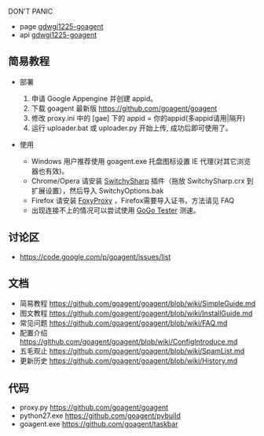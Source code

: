 DON'T PANIC

  * page  [gdwgi1225-goagent](http://gdwgi1225-hrd.appspot.com/page/gdwgi1225-goagent)
  * api   [gdwgi1225-goagent](http://gdwgi1225-hrd.appspot.com/api/gdwgi1225-goagent)

## 简易教程

- 部署

  1. 申请 Google Appengine 并创建 appid。
  2. 下载 goagent 最新版 https://github.com/goagent/goagent
  3. 修改 proxy.ini 中的 [gae] 下的 appid = 你的appid(多appid请用|隔开)
  4. 运行 uploader.bat 或 uploader.py 开始上传, 成功后即可使用了。

- 使用

  * Windows 用户推荐使用 goagent.exe 托盘图标设置 IE 代理(对其它浏览器也有效)。
  * Chrome/Opera 请安装 [SwitchySharp](https://chrome.google.com/webstore/detail/dpplabbmogkhghncfbfdeeokoefdjegm) 插件（拖放  SwitchySharp.crx 到扩展设置），然后导入 SwitchyOptions.bak
  * Firefox 请安装 [FoxyProxy](https://addons.mozilla.org/zh-cn/firefox/addon/foxyproxy-standard/) ，Firefox需要导入证书，方法请见 FAQ
  * 出现连接不上的情况可以尝试使用 [GoGo Tester](https://github.com/azzvx/gogotester/raw/master/GoGo%20Tester/bin/Debug/GoGo%20Tester.exe) 测速。

## 讨论区
* https://code.google.com/p/goagent/issues/list

## 文档
* 简易教程 https://github.com/goagent/goagent/blob/wiki/SimpleGuide.md
* 图文教程 https://github.com/goagent/goagent/blob/wiki/InstallGuide.md
* 常见问题 https://github.com/goagent/goagent/blob/wiki/FAQ.md
* 配置介绍 https://github.com/goagent/goagent/blob/wiki/ConfigIntroduce.md
* 五毛观止 https://github.com/goagent/goagent/blob/wiki/SpamList.md
* 更新历史 https://github.com/goagent/goagent/blob/wiki/History.md

## 代码
 * proxy.py      https://github.com/goagent/goagent
 * python27.exe  https://github.com/goagent/pybuild
 * goagent.exe   https://github.com/goagent/taskbar